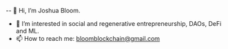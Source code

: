 -- 👋 Hi, I’m Joshua Bloom.
- 👀 I’m interested in social and regenerative entrepreneurship, DAOs, DeFi and ML.
- 📫 How to reach me: bloomblockchain@gmail.com

<!---
BlockBloom/BlockBloom is a ✨ special ✨ repository because its `README.md` (this file) appears on your GitHub profile.
You can click the Preview link to take a look at your changes.
--->

